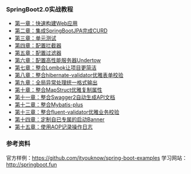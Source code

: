 ### SpringBoot2.0实战教程

 - [第一章：快速构建Web应用](https://gitee.com/gongm_24/spring-boot-tutorial/tree/master/chapter1)
 - [第二章：集成SpringBootJPA完成CURD](https://gitee.com/gongm_24/spring-boot-tutorial/tree/master/chapter2)
 - [第三章：单元测试](https://gitee.com/gongm_24/spring-boot-tutorial/tree/master/chapter3)
 - [第四章：配置拦截器](https://gitee.com/gongm_24/spring-boot-tutorial/tree/master/chapter4)
 - [第五章：配置过滤器](https://gitee.com/gongm_24/spring-boot-tutorial/tree/master/chapter5)
 - [第六章：配置高性能服务器Undertow](https://gitee.com/gongm_24/spring-boot-tutorial/tree/master/chapter6)
 - [第七章：整合Lombok让项目更简洁](https://gitee.com/gongm_24/spring-boot-tutorial/tree/master/chapter7)
 - [第八章：整合hibernate-validator优雅表单校验](https://gitee.com/gongm_24/spring-boot-tutorial/tree/master/chapter8)
 - [第九章：全局异常处理统一格式输出](https://gitee.com/gongm_24/spring-boot-tutorial/tree/master/chapter9)
 - [第十章：整合MapStruct优雅复制属性](https://gitee.com/gongm_24/spring-boot-tutorial/tree/master/chapter10)
 - [第十一章：整合Swagger2自动生成API文档](https://gitee.com/gongm_24/spring-boot-tutorial/tree/master/chapter11)
 - [第十二章：整合Mybatis-plus](https://gitee.com/gongm_24/spring-boot-tutorial/tree/master/chapter12)
 - [第十三章：整合fluent-validator优雅业务校验](https://gitee.com/gongm_24/spring-boot-tutorial/tree/master/chapter13)
 - [第十四章：定制自已专属的启动Banner](https://gitee.com/gongm_24/spring-boot-tutorial/tree/master/chapter14)
 - [第十五章：使用AOP记录操作日志](https://gitee.com/gongm_24/spring-boot-tutorial/tree/master/chapter15)
 
### 参考资料 
官方样例：<https://github.com/ityouknow/spring-boot-examples>
学习网站：<http://springboot.fun>
